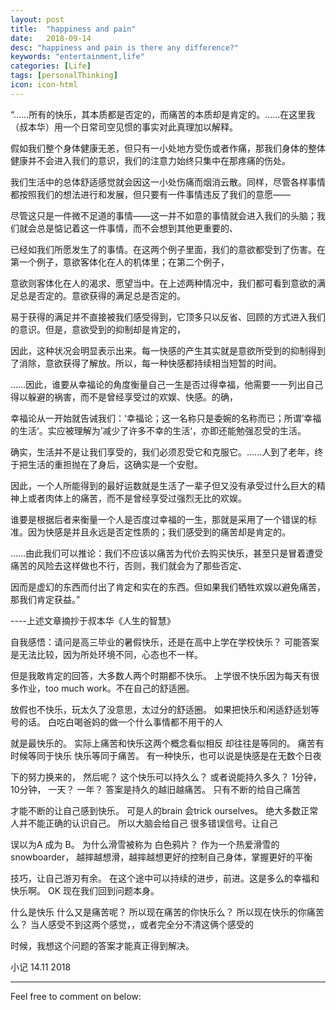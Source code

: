 ```yaml
---
layout: post
title:  "happiness and pain"
date:   2018-09-14
desc: "happiness and pain is there any difference?"
keywords: "entertainment,life"
categories: [Life]
tags: [personalThinking]
icon: icon-html
---
```


“……所有的快乐，其本质都是否定的，而痛苦的本质却是肯定的。……在这里我（叔本华）用一个日常司空见惯的事实对此真理加以解释。

假如我们整个身体健康无恙，但只有一小处地方受伤或者作痛，那我们身体的整体健康并不会进入我们的意识，我们的注意力始终只集中在那疼痛的伤处。

我们生活中的总体舒适感觉就会因这一小处伤痛而烟消云散。同样，尽管各样事情都按照我们的想法进行和发展，但只要有一件事情违反了我们的意愿——

尽管这只是一件微不足道的事情——这一并不如意的事情就会进入我们的头脑；我们就会总是惦记着这一件事情，而不会想到其他更重要的、

已经如我们所愿发生了的事情。在这两个例子里面，我们的意欲都受到了伤害。在第一个例子，意欲客体化在人的机体里；在第二个例子，

意欲则客体化在人的渴求、愿望当中。在上述两种情况中，我们都可看到意欲的满足总是否定的。意欲获得的满足总是否定的。

易于获得的满足并不直接被我们感受得到，它顶多只以反省、回顾的方式进入我们的意识。但是，意欲受到的抑制却是肯定的，

因此，这种状况会明显表示出来。每一快感的产生其实就是意欲所受到的抑制得到了消除，意欲获得了解放。所以，每一种快感都持续相当短暂的时间。

……因此，谁要从幸福论的角度衡量自己一生是否过得幸福，他需要一一列出自己得以躲避的祸害，而不是曾经享受过的欢娱、快感。的确，

幸福论从一开始就告诫我们：‘幸福论；这一名称只是委婉的名称而已；所谓’幸福的生活‘。实应被理解为’减少了许多不幸的生活‘，亦即还能勉强忍受的生活。

确实，生活并不是让我们享受的，我们必须忍受它和克服它。……人到了老年，终于把生活的重担抛在了身后，这确实是一个安慰。

因此，一个人所能得到的最好运数就是生活了一辈子但又没有承受过什么巨大的精神上或者肉体上的痛苦，而不是曾经享受过强烈无比的欢娱。

谁要是根据后者来衡量一个人是否度过幸福的一生，那就是采用了一个错误的标准。因为快感是并且永远是否定性质的；我们感受到的痛苦却是肯定的。

……由此我们可以推论：我们不应该以痛苦为代价去购买快乐，甚至只是冒着遭受痛苦的风险去这样做也不行，否则，我们就会为了那些否定、

因而是虚幻的东西而付出了肯定和实在的东西。但如果我们牺牲欢娱以避免痛苦，那我们肯定获益。”

----上述文章摘抄于叔本华《人生的智慧》

自我感悟：请问是高三毕业的暑假快乐，还是在高中上学在学校快乐？ 可能答案是无法比较，因为所处环境不同，心态也不一样。

但是我敢肯定的回答，大多数人两个时期都不快乐。 上学很不快乐因为每天有很多作业，too much work。不在自己的舒适圈。

放假也不快乐，玩太久了没意思，太过分的舒适圈。 如果把快乐和闲适舒适划等号的话。 白吃白喝爸妈的做一个什么事情都不用干的人

就是最快乐的。 实际上痛苦和快乐这两个概念看似相反 却往往是等同的。 痛苦有时候等同于快乐 快乐等同于痛苦。 有一种快乐，也可以说是快感是在无数个日夜

下的努力换来的， 然后呢？ 这个快乐可以持久么？ 或者说能持久多久？ 1分钟，10分钟， 一天？ 一年？ 答案是持久的越旧越痛苦。 只有不断的给自己痛苦

才能不断的让自己感到快乐。 可是人的brain 会trick ourselves。 绝大多数正常人并不能正确的认识自己。 所以大脑会给自己 很多错误信号。让自己

误以为A 成为 B。 为什么滑雪被称为 白色鸦片？ 作为一个热爱滑雪的snowboarder， 越摔越想滑，越摔越想更好的控制自己身体，掌握更好的平衡

技巧，让自己游刃有余。 在这个途中可以持续的进步，前进。这是多么的幸福和快乐啊。 OK 现在我们回到问题本身。 

什么是快乐 什么又是痛苦呢？ 所以现在痛苦的你快乐么？ 所以现在快乐的你痛苦么？  当人感受不到这两个感觉，，或者完全分不清这俩个感受的

时候，我想这个问题的答案才能真正得到解决。

小记
14.11 2018

---

Feel free to comment on below: